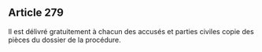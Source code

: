 Article 279
----
Il est délivré gratuitement à chacun des accusés et parties civiles copie des
pièces du dossier de la procédure.
